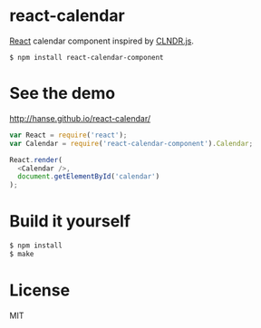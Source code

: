# react-calendar

[React](http://facebook.github.io/react/) calendar component inspired by [CLNDR.js](http://kylestetz.github.io/CLNDR/).

```
$ npm install react-calendar-component
```

# See the demo
http://hanse.github.io/react-calendar/

```js
var React = require('react');
var Calendar = require('react-calendar-component').Calendar;

React.render(
  <Calendar />,
  document.getElementById('calendar')
);
```


# Build it yourself

```bash
$ npm install
$ make
```

# License
MIT
